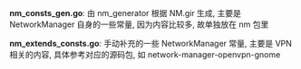**nm_consts_gen.go**: 由 nm_generator 根据 NM.gir 生成, 主要是
  NetworkManager 自身的一些常量, 因为内容比较多, 故单独放在 nm 包里

**nm_extends_consts.go**: 手动补充的一些 NetworkManager 常量, 主要是
  VPN 相关的内容, 具体参考对应的源码包, 如 network-manager-openvpn-gnome
